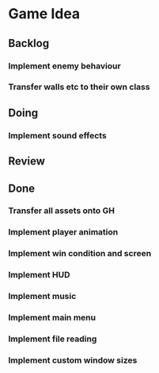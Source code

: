 # Game Idea

## Backlog



### Implement enemy behaviour
### Transfer walls etc to their own class


## Doing

### Implement sound effects

## Review

## Done
### Transfer all assets onto GH
### Implement player animation
### Implement win condition and screen
### Implement HUD
### Implement music
### Implement main menu
### Implement file reading
### Implement custom window sizes